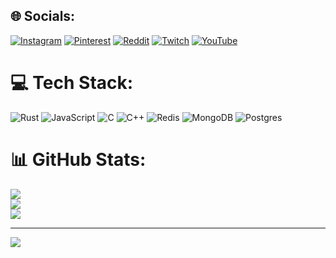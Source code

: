 
## 🌐 Socials:
[![Instagram](https://img.shields.io/badge/Instagram-%23E4405F.svg?logo=Instagram&logoColor=white)](https://instagram.com/alejandro.ajinho) [![Pinterest](https://img.shields.io/badge/Pinterest-%23E60023.svg?logo=Pinterest&logoColor=white)](https://pinterest.com/alejandroajinho) [![Reddit](https://img.shields.io/badge/Reddit-%23FF4500.svg?logo=Reddit&logoColor=white)](https://reddit.com/user/alejandroajinho) [![Twitch](https://img.shields.io/badge/Twitch-%239146FF.svg?logo=Twitch&logoColor=white)](https://twitch.tv/alejandroajinho) [![YouTube](https://img.shields.io/badge/YouTube-%23FF0000.svg?logo=YouTube&logoColor=white)](https://youtube.com/@AlejandroAjinho) 

# 💻 Tech Stack:
![Rust](https://img.shields.io/badge/rust-%23000000.svg?style=for-the-badge&logo=rust&logoColor=white) ![JavaScript](https://img.shields.io/badge/javascript-%23323330.svg?style=for-the-badge&logo=javascript&logoColor=%23F7DF1E) ![C](https://img.shields.io/badge/c-%2300599C.svg?style=for-the-badge&logo=c&logoColor=white) ![C++](https://img.shields.io/badge/c++-%2300599C.svg?style=for-the-badge&logo=c%2B%2B&logoColor=white) ![Redis](https://img.shields.io/badge/redis-%23DD0031.svg?style=for-the-badge&logo=redis&logoColor=white) ![MongoDB](https://img.shields.io/badge/MongoDB-%234ea94b.svg?style=for-the-badge&logo=mongodb&logoColor=white) ![Postgres](https://img.shields.io/badge/postgres-%23316192.svg?style=for-the-badge&logo=postgresql&logoColor=white)
# 📊 GitHub Stats:
![](https://github-readme-stats.vercel.app/api?username=alejandroajinho&theme=dark&hide_border=false&include_all_commits=false&count_private=false)<br/>
![](https://github-readme-streak-stats.herokuapp.com/?user=alejandroajinho&theme=dark&hide_border=false)<br/>
![](https://github-readme-stats.vercel.app/api/top-langs/?username=alejandroajinho&theme=dark&hide_border=false&include_all_commits=false&count_private=false&layout=compact)

---
[![](https://visitcount.itsvg.in/api?id=alejandroajinho&icon=0&color=0)](https://visitcount.itsvg.in)

<!-- Proudly created with GPRM ( https://gprm.itsvg.in ) -->
